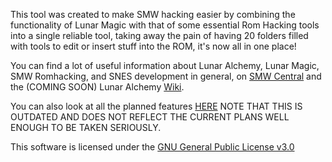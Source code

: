 This tool was created to make SMW hacking easier by combining the functionality of Lunar Magic with that of some essential Rom Hacking tools into a single reliable tool, taking away the pain of having 20 folders filled with tools to edit or insert stuff into the ROM, it's now all in one place!

You can find a lot of useful information about Lunar Alchemy, Lunar Magic, SMW Romhacking, and SNES development in general, on [SMW Central](https://www.smwcentral.net/) and the (COMING SOON) Lunar Alchemy [Wiki](https://github.com/Vawlpe/Lunar-Alchemy/wiki).

You can also look at all the planned features [HERE](https://docs.google.com/document/d/1HrlVJWKCjPcVIAoZXt8xTMONgAhpVZv2Sf5ueRBPmnY/edit?usp=sharing) NOTE THAT THIS IS OUTDATED AND DOES NOT REFLECT THE CURRENT PLANS WELL ENOUGH TO BE TAKEN SERIOUSLY.


This software is licensed under the [GNU General Public License v3.0](/LICENSE.md)
